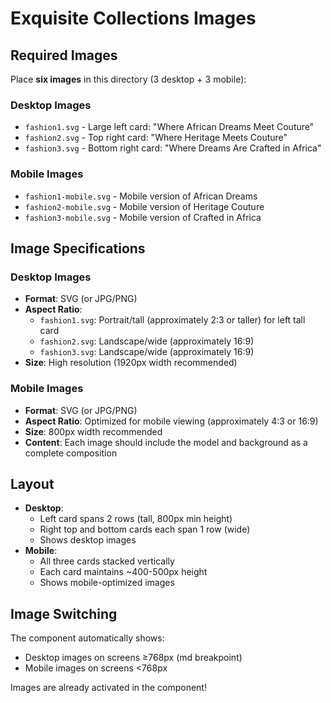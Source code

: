 # Exquisite Collections Images

## Required Images

Place **six images** in this directory (3 desktop + 3 mobile):

### Desktop Images
- `fashion1.svg` - Large left card: "Where African Dreams Meet Couture"
- `fashion2.svg` - Top right card: "Where Heritage Meets Couture"
- `fashion3.svg` - Bottom right card: "Where Dreams Are Crafted in Africa"

### Mobile Images
- `fashion1-mobile.svg` - Mobile version of African Dreams
- `fashion2-mobile.svg` - Mobile version of Heritage Couture
- `fashion3-mobile.svg` - Mobile version of Crafted in Africa

## Image Specifications

### Desktop Images
- **Format**: SVG (or JPG/PNG)
- **Aspect Ratio**: 
  - `fashion1.svg`: Portrait/tall (approximately 2:3 or taller) for left tall card
  - `fashion2.svg`: Landscape/wide (approximately 16:9)
  - `fashion3.svg`: Landscape/wide (approximately 16:9)
- **Size**: High resolution (1920px width recommended)

### Mobile Images
- **Format**: SVG (or JPG/PNG)
- **Aspect Ratio**: Optimized for mobile viewing (approximately 4:3 or 16:9)
- **Size**: 800px width recommended
- **Content**: Each image should include the model and background as a complete composition

## Layout

- **Desktop**: 
  - Left card spans 2 rows (tall, 800px min height)
  - Right top and bottom cards each span 1 row (wide)
  - Shows desktop images
- **Mobile**: 
  - All three cards stacked vertically
  - Each card maintains ~400-500px height
  - Shows mobile-optimized images

## Image Switching

The component automatically shows:
- Desktop images on screens ≥768px (md breakpoint)
- Mobile images on screens <768px

Images are already activated in the component!
